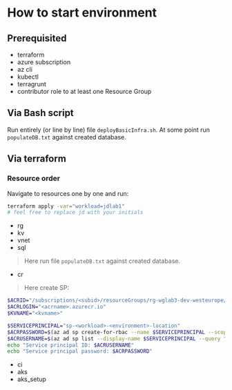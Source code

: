 # How to start environment

## Prerequisited
- terraform
- azure subscription
- az cli
- kubectl
- terragrunt
- contributor role to at least one Resource Group

## Via Bash script
Run entirely (or line by line) file `deployBasicInfra.sh`.
At some point run `populateDB.txt` against created database.

## Via terraform
### Resource order
Navigate to resources one by one and run:
```bash
terraform apply -var="workload=jdlab1"
# feel free to replace jd with your initials
```
- rg
- kv
- vnet
- sql
> Here run file `populateDB.txt` against created database.
- cr
> Here create SP:
```bash
$ACRID="/subscriptions/<subid>/resourceGroups/rg-wglab3-dev-westeurope/providers/Microsoft.ContainerRegistry/registries/<acrname>"
$ACRLOGIN="<acrname>.azurecr.io"
$KVNAME="<kvname>"

$SERVICEPRINCIPAL="sp-<workload>-<environment>-location"
$ACRPASSWORD=$(az ad sp create-for-rbac --name $SERVICEPRINCIPAL --scopes $ACRID --role acrpull --query "password" --output tsv)
$ACRUSERNAME=$(az ad sp list --display-name $SERVICEPRINCIPAL --query "[].appId" --output tsv)
echo "Service principal ID: $ACRUSERNAME"
echo "Service principal password: $ACRPASSWORD"
```
- ci
- aks
- aks_setup